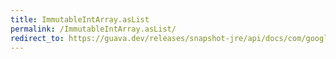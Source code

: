 ```yaml
---
title: ImmutableIntArray.asList
permalink: /ImmutableIntArray.asList/
redirect_to: https://guava.dev/releases/snapshot-jre/api/docs/com/google/common/primitives/ImmutableIntArray.html#asList--
---
```

